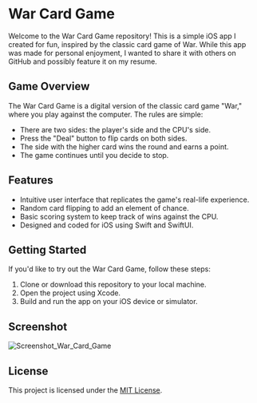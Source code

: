# War Card Game

Welcome to the War Card Game repository! This is a simple iOS app I created for fun, inspired by the classic card game of War. While this app was made for personal enjoyment, I wanted to share it with others on GitHub and possibly feature it on my resume.

## Game Overview

The War Card Game is a digital version of the classic card game "War," where you play against the computer. The rules are simple:

- There are two sides: the player's side and the CPU's side.
- Press the "Deal" button to flip cards on both sides.
- The side with the higher card wins the round and earns a point.
- The game continues until you decide to stop.

## Features

- Intuitive user interface that replicates the game's real-life experience.
- Random card flipping to add an element of chance.
- Basic scoring system to keep track of wins against the CPU.
- Designed and coded for iOS using Swift and SwiftUI.

## Getting Started

If you'd like to try out the War Card Game, follow these steps:

1. Clone or download this repository to your local machine.
2. Open the project using Xcode.
3. Build and run the app on your iOS device or simulator.

## Screenshot
![Screenshot_War_Card_Game](https://github.com/andrewanil/War-Card-Game/assets/140912263/3e96f6dd-6e77-426e-be87-b6cf59280a76)

## License

This project is licensed under the [MIT License](LICENSE).

